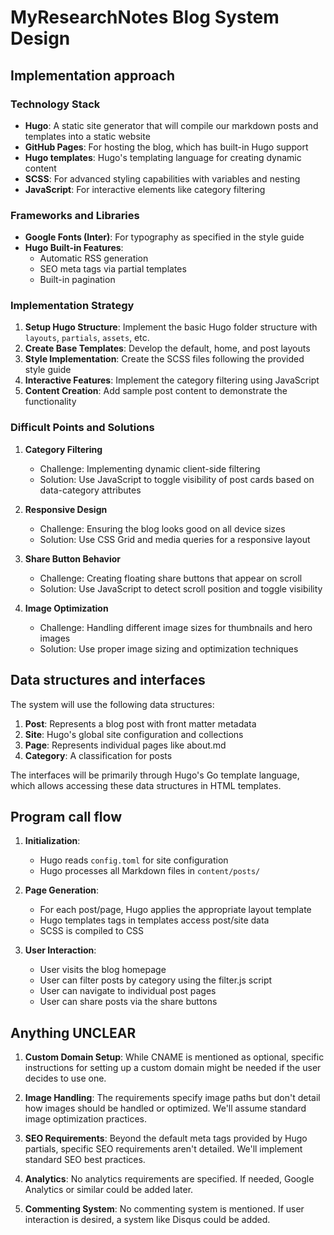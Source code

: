 # MyResearchNotes Blog System Design

## Implementation approach

### Technology Stack
- **Hugo**: A static site generator that will compile our markdown posts and templates into a static website
- **GitHub Pages**: For hosting the blog, which has built-in Hugo support
- **Hugo templates**: Hugo's templating language for creating dynamic content
- **SCSS**: For advanced styling capabilities with variables and nesting
- **JavaScript**: For interactive elements like category filtering

### Frameworks and Libraries
- **Google Fonts (Inter)**: For typography as specified in the style guide
- **Hugo Built‑in Features**:
  - Automatic RSS generation
  - SEO meta tags via partial templates
  - Built-in pagination

### Implementation Strategy
1. **Setup Hugo Structure**: Implement the basic Hugo folder structure with `layouts`, `partials`, `assets`, etc.
2. **Create Base Templates**: Develop the default, home, and post layouts
3. **Style Implementation**: Create the SCSS files following the provided style guide
4. **Interactive Features**: Implement the category filtering using JavaScript
5. **Content Creation**: Add sample post content to demonstrate the functionality

### Difficult Points and Solutions

1. **Category Filtering**
   - Challenge: Implementing dynamic client-side filtering
   - Solution: Use JavaScript to toggle visibility of post cards based on data-category attributes

2. **Responsive Design**
   - Challenge: Ensuring the blog looks good on all device sizes
   - Solution: Use CSS Grid and media queries for a responsive layout

3. **Share Button Behavior**
   - Challenge: Creating floating share buttons that appear on scroll
   - Solution: Use JavaScript to detect scroll position and toggle visibility

4. **Image Optimization**
   - Challenge: Handling different image sizes for thumbnails and hero images
   - Solution: Use proper image sizing and optimization techniques

## Data structures and interfaces

The system will use the following data structures:

1. **Post**: Represents a blog post with front matter metadata
2. **Site**: Hugo's global site configuration and collections
3. **Page**: Represents individual pages like about.md
4. **Category**: A classification for posts

The interfaces will be primarily through Hugo's Go template language, which allows accessing these data structures in HTML templates.

## Program call flow

1. **Initialization**:
   - Hugo reads `config.toml` for site configuration
   - Hugo processes all Markdown files in `content/posts/`

2. **Page Generation**:
   - For each post/page, Hugo applies the appropriate layout template
   - Hugo templates tags in templates access post/site data
   - SCSS is compiled to CSS

3. **User Interaction**:
   - User visits the blog homepage
   - User can filter posts by category using the filter.js script
   - User can navigate to individual post pages
   - User can share posts via the share buttons

## Anything UNCLEAR

1. **Custom Domain Setup**: While CNAME is mentioned as optional, specific instructions for setting up a custom domain might be needed if the user decides to use one.

2. **Image Handling**: The requirements specify image paths but don't detail how images should be handled or optimized. We'll assume standard image optimization practices.

3. **SEO Requirements**: Beyond the default meta tags provided by Hugo partials, specific SEO requirements aren't detailed. We'll implement standard SEO best practices.

4. **Analytics**: No analytics requirements are specified. If needed, Google Analytics or similar could be added later.

5. **Commenting System**: No commenting system is mentioned. If user interaction is desired, a system like Disqus could be added.
